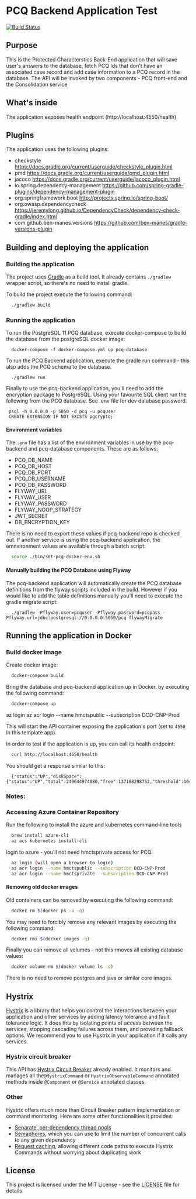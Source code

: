 # PCQ Backend Application Test

[![Build Status](https://travis-ci.org/hmcts/pcq-backend.svg?branch=master)](https://travis-ci.org/hmcts/pcq-backend)

## Purpose

This is the Protected Characterstics Back-End application that will save user's answers to the database, fetch PCQ Ids that don't have an associated case record and add case information to a PCQ record in the database. The API will be invoked by two components - PCQ front-end and the Consolidation service

## What's inside

The application exposes health endpoint (http://localhost:4550/health).

## Plugins

The application uses the following plugins:

  * checkstyle https://docs.gradle.org/current/userguide/checkstyle_plugin.html
  * pmd https://docs.gradle.org/current/userguide/pmd_plugin.html
  * jacoco https://docs.gradle.org/current/userguide/jacoco_plugin.html
  * io.spring.dependency-management https://github.com/spring-gradle-plugins/dependency-management-plugin
  * org.springframework.boot http://projects.spring.io/spring-boot/
  * org.owasp.dependencycheck https://jeremylong.github.io/DependencyCheck/dependency-check-gradle/index.html
  * com.github.ben-manes.versions https://github.com/ben-manes/gradle-versions-plugin

## Building and deploying the application

### Building the application

The project uses [Gradle](https://gradle.org) as a build tool. It already contains
`./gradlew` wrapper script, so there's no need to install gradle.

To build the project execute the following command:
```bash
  ./gradlew build
```

### Running the application

To run the PostgreSQL 11 PCQ database, execute docker-compose to build the database from the postgreSQL docker image:
```
  docker-compose -f docker-compose.yml up pcq-database
```

To run the PCQ Backend application, execute the gradle run command - this also adds the PCQ schema to the database.
```
  ./gradlew run
```

Finally to use the pcq-backend application, you'll need to add the encryption package to PostgreSQL.
Using your favourite SQL client run the following from the PCQ database. See .env file for dev database password.
 ```
  psql -h 0.0.0.0 -p 5050 -d pcq -u pcquser
  CREATE EXTENSION IF NOT EXISTS pgcrypto;
 ```

#### Environment variables

The `.env` file has a list of the environment variables in use by the pcq-backend and pcq-database components. These are as follows:
* PCQ_DB_NAME
* PCQ_DB_HOST
* PCQ_DB_PORT
* PCQ_DB_USERNAME
* PCQ_DB_PASSWORD
* FLYWAY_URL
* FLYWAY_USER
* FLYWAY_PASSWORD
* FLYWAY_NOOP_STRATEGY
* JWT_SECRET
* DB_ENCRYPTION_KEY

There is no need to export these values if pcq-backend repo is checked out.
If another service is using the pcq-backend application, the emnvironment values are available through a batch script:
```bash
  source ./bin/set-pcq-docker-env.sh
```

#### Manually building the PCQ Database using Flyway

The pcq-backend application will automatically create the PCQ database definitions from the flyway scripts included in the build.
However if you would like to add the table definitions manually you'll need to execute the gradle migrate script:
```
  ./gradlew -Pflyway.user=pcquser -Pflyway.password=pcqpass -Pflyway.url=jdbc:postgresql://0.0.0.0:5050/pcq flywayMigrate
```

## Running the application in Docker

### Build docker image

Create docker image:
```bash
  docker-compose build
```

Bring the database and pcq-backend application up in Docker.
by executing the following command:
```bash
  docker-compose up
```

az login
az acr login --name hmctspublic --subscription DCD-CNP-Prod

This will start the API container exposing the application's port
(set to `4550` in this template app).

In order to test if the application is up, you can call its health endpoint:
```bash
  curl http://localhost:4550/health
```

You should get a response similar to this:
```
  {"status":"UP","diskSpace":{"status":"UP","total":249644974080,"free":137188298752,"threshold":10485760}}
```

### Notes:

### Accessing Azure Container Repository

Run the following to install the azure and kubernetes command-line tools
```bash
  brew install azure-cli
  az acs kubernetes install-cli
```
login to azure - you'll not need hmctsprivate access for PCQ.
```bash
  az login (will open a browser to login)
  az acr login --name hmctspublic --subscription DCD-CNP-Prod
  az acr login --name hmctsprivate --subscription DCD-CNP-Prod
```

#### Removing old docker images

Old containers can be removed by executing the following command:
```bash
  docker rm $(docker ps -a -q)
```
You may need to forcibly remove any relevant images by executing the following command:
```bash
  docker rmi $(docker images -q)
```
Finally you can remove all volumes - not this rmoves all existing database values:
```bash
  docker volume rm $(docker volume ls -q)
```

There is no need to remove postgres and java or similar core images.


## Hystrix

[Hystrix](https://github.com/Netflix/Hystrix/wiki) is a library that helps you control the interactions
between your application and other services by adding latency tolerance and fault tolerance logic. It does this
by isolating points of access between the services, stopping cascading failures across them,
and providing fallback options. We recommend you to use Hystrix in your application if it calls any services.

### Hystrix circuit breaker

This API has [Hystrix Circuit Breaker](https://github.com/Netflix/Hystrix/wiki/How-it-Works#circuit-breaker)
already enabled. It monitors and manages all the`@HystrixCommand` or `HystrixObservableCommand` annotated methods
inside `@Component` or `@Service` annotated classes.

### Other

Hystrix offers much more than Circuit Breaker pattern implementation or command monitoring.
Here are some other functionalities it provides:
 * [Separate, per-dependency thread pools](https://github.com/Netflix/Hystrix/wiki/How-it-Works#isolation)
 * [Semaphores](https://github.com/Netflix/Hystrix/wiki/How-it-Works#semaphores), which you can use to limit
 the number of concurrent calls to any given dependency
 * [Request caching](https://github.com/Netflix/Hystrix/wiki/How-it-Works#request-caching), allowing
 different code paths to execute Hystrix Commands without worrying about duplicating work

## License

This project is licensed under the MIT License - see the [LICENSE](LICENSE) file for details
